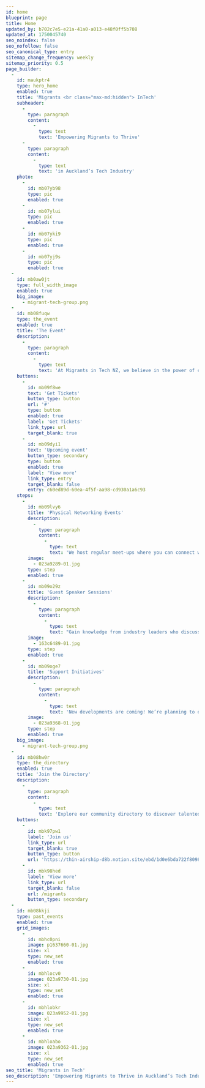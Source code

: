 ```yaml
---
id: home
blueprint: page
title: Home
updated_by: b702c7e5-e21a-41a0-a013-e48f0ff5b708
updated_at: 1750045740
seo_noindex: false
seo_nofollow: false
seo_canonical_type: entry
sitemap_change_frequency: weekly
sitemap_priority: 0.5
page_builder:
  -
    id: maukptr4
    type: hero_home
    enabled: true
    title: 'Migrants <br class="max-md:hidden"> InTech'
    subheader:
      -
        type: paragraph
        content:
          -
            type: text
            text: 'Empowering Migrants to Thrive'
      -
        type: paragraph
        content:
          -
            type: text
            text: 'in Auckland’s Tech Industry'
    photo:
      -
        id: mb07yb98
        type: pic
        enabled: true
      -
        id: mb07ylui
        type: pic
        enabled: true
      -
        id: mb07yki9
        type: pic
        enabled: true
      -
        id: mb07yj9s
        type: pic
        enabled: true
  -
    id: mb0aw0jt
    type: full_width_image
    enabled: true
    big_image:
      - migrant-tech-group.png
  -
    id: mb08fuqw
    type: the_event
    enabled: true
    title: 'The Event'
    description:
      -
        type: paragraph
        content:
          -
            type: text
            text: 'At Migrants in Tech NZ, we believe in the power of connection and continuous learning. Here’s how we support our members:'
    buttons:
      -
        id: mb09f8we
        text: 'Get Tickets'
        button_type: button
        url: '#'
        type: button
        enabled: true
        label: 'Get Tickets'
        link_type: url
        target_blank: true
      -
        id: mb09dyi1
        text: 'Upcoming event'
        button_type: secondary
        type: button
        enabled: true
        label: 'View more'
        link_type: entry
        target_blank: false
        entry: c60ed89d-60ea-4f5f-aa98-cd930a1a6c93
    steps:
      -
        id: mb09lvy6
        title: 'Physical Networking Events'
        description:
          -
            type: paragraph
            content:
              -
                type: text
                text: 'We host regular meet-ups where you can connect with fellow migrants and local tech professionals. Our events feature guest speakers who share valuable insights on relevant topics in the tech industry. There is also free pizza and drinks 🎉'
        image:
          - 023a9289-01.jpg
        type: step
        enabled: true
      -
        id: mb09o29z
        title: 'Guest Speaker Sessions'
        description:
          -
            type: paragraph
            content:
              -
                type: text
                text: "Gain knowledge from industry leaders who discuss everything from career development to the latest tech trends. These sessions are designed to provide practical advice and inspiration to help you thrive in Auckland's tech ecosystem."
        image:
          - 163c6489-01.jpg
        type: step
        enabled: true
      -
        id: mb09oge7
        title: 'Support Initiatives'
        description:
          -
            type: paragraph
            content:
              -
                type: text
                text: 'New developments are coming! We’re planning to offer further learning opportunities, including workshops and mentoring sessions, to help you grow both personally and professionally.'
        image:
          - 023a9368-01.jpg
        type: step
        enabled: true
    big_image:
      - migrant-tech-group.png
  -
    id: mb08hw0r
    type: the_directory
    enabled: true
    title: 'Join the Directory'
    description:
      -
        type: paragraph
        content:
          -
            type: text
            text: 'Explore our community directory to discover talented migrants working in Auckland’s tech ecosystem. Whether you’re looking to collaborate, connect, or simply get inspired by others on a similar journey, our member directory makes it easy to find and reach out.'
    buttons:
      -
        id: mbk97pw1
        label: 'Join us'
        link_type: url
        target_blank: true
        button_type: button
        url: 'https://thin-airship-d8b.notion.site/ebd/1d0e6bda722f8098b430d2ad56f75896'
      -
        id: mbk98hed
        label: 'View more'
        link_type: url
        target_blank: false
        url: /migrants
        button_type: secondary
  -
    id: mb08kkji
    type: past_events
    enabled: true
    grid_images:
      -
        id: mbhc0pni
        image: p1637660-01.jpg
        size: xl
        type: new_set
        enabled: true
      -
        id: mbhlocv0
        image: 023a9730-01.jpg
        size: xl
        type: new_set
        enabled: true
      -
        id: mbhlobkr
        image: 023a9952-01.jpg
        size: xl
        type: new_set
        enabled: true
      -
        id: mbhloabo
        image: 023a9362-01.jpg
        size: xl
        type: new_set
        enabled: true
seo_title: 'Migrants in Tech'
seo_description: 'Empowering Migrants to Thrive in Auckland’s Tech Industry.'
---
```

